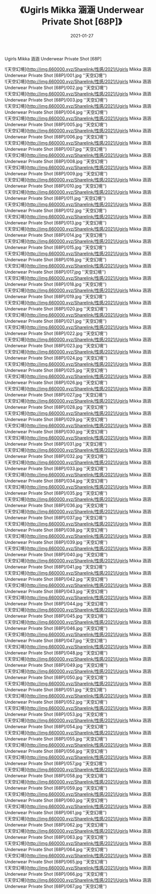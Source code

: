﻿---
layout: post
title:  《Ugirls Mikka 涵涵 Underwear Private Shot [68P]》
date:   2021-01-27
img: http://img.660000.xyz/Sharelink/性感/2021/Ugirls Mikka 涵涵 Underwear Private Shot [68P]/000.jpg
categories: [美女, 性感, 泳衣]
---

Ugirls Mikka 涵涵 Underwear Private Shot [68P]



![天空幻境](http://img.660000.xyz/Sharelink/性感/2021/Ugirls Mikka 涵涵 Underwear Private Shot [68P]/001.jpg ''天空幻境'') <br>
![天空幻境](http://img.660000.xyz/Sharelink/性感/2021/Ugirls Mikka 涵涵 Underwear Private Shot [68P]/002.jpg ''天空幻境'') <br>
![天空幻境](http://img.660000.xyz/Sharelink/性感/2021/Ugirls Mikka 涵涵 Underwear Private Shot [68P]/003.jpg ''天空幻境'') <br>
![天空幻境](http://img.660000.xyz/Sharelink/性感/2021/Ugirls Mikka 涵涵 Underwear Private Shot [68P]/004.jpg ''天空幻境'') <br>
![天空幻境](http://img.660000.xyz/Sharelink/性感/2021/Ugirls Mikka 涵涵 Underwear Private Shot [68P]/005.jpg ''天空幻境'') <br>
![天空幻境](http://img.660000.xyz/Sharelink/性感/2021/Ugirls Mikka 涵涵 Underwear Private Shot [68P]/006.jpg ''天空幻境'') <br>
![天空幻境](http://img.660000.xyz/Sharelink/性感/2021/Ugirls Mikka 涵涵 Underwear Private Shot [68P]/007.jpg ''天空幻境'') <br>
![天空幻境](http://img.660000.xyz/Sharelink/性感/2021/Ugirls Mikka 涵涵 Underwear Private Shot [68P]/008.jpg ''天空幻境'') <br>
![天空幻境](http://img.660000.xyz/Sharelink/性感/2021/Ugirls Mikka 涵涵 Underwear Private Shot [68P]/009.jpg ''天空幻境'') <br>
![天空幻境](http://img.660000.xyz/Sharelink/性感/2021/Ugirls Mikka 涵涵 Underwear Private Shot [68P]/010.jpg ''天空幻境'') <br>
![天空幻境](http://img.660000.xyz/Sharelink/性感/2021/Ugirls Mikka 涵涵 Underwear Private Shot [68P]/011.jpg ''天空幻境'') <br>
![天空幻境](http://img.660000.xyz/Sharelink/性感/2021/Ugirls Mikka 涵涵 Underwear Private Shot [68P]/012.jpg ''天空幻境'') <br>
![天空幻境](http://img.660000.xyz/Sharelink/性感/2021/Ugirls Mikka 涵涵 Underwear Private Shot [68P]/013.jpg ''天空幻境'') <br>
![天空幻境](http://img.660000.xyz/Sharelink/性感/2021/Ugirls Mikka 涵涵 Underwear Private Shot [68P]/014.jpg ''天空幻境'') <br>
![天空幻境](http://img.660000.xyz/Sharelink/性感/2021/Ugirls Mikka 涵涵 Underwear Private Shot [68P]/015.jpg ''天空幻境'') <br>
![天空幻境](http://img.660000.xyz/Sharelink/性感/2021/Ugirls Mikka 涵涵 Underwear Private Shot [68P]/016.jpg ''天空幻境'') <br>
![天空幻境](http://img.660000.xyz/Sharelink/性感/2021/Ugirls Mikka 涵涵 Underwear Private Shot [68P]/017.jpg ''天空幻境'') <br>
![天空幻境](http://img.660000.xyz/Sharelink/性感/2021/Ugirls Mikka 涵涵 Underwear Private Shot [68P]/018.jpg ''天空幻境'') <br>
![天空幻境](http://img.660000.xyz/Sharelink/性感/2021/Ugirls Mikka 涵涵 Underwear Private Shot [68P]/019.jpg ''天空幻境'') <br>
![天空幻境](http://img.660000.xyz/Sharelink/性感/2021/Ugirls Mikka 涵涵 Underwear Private Shot [68P]/020.jpg ''天空幻境'') <br>
![天空幻境](http://img.660000.xyz/Sharelink/性感/2021/Ugirls Mikka 涵涵 Underwear Private Shot [68P]/021.jpg ''天空幻境'') <br>
![天空幻境](http://img.660000.xyz/Sharelink/性感/2021/Ugirls Mikka 涵涵 Underwear Private Shot [68P]/022.jpg ''天空幻境'') <br>
![天空幻境](http://img.660000.xyz/Sharelink/性感/2021/Ugirls Mikka 涵涵 Underwear Private Shot [68P]/023.jpg ''天空幻境'') <br>
![天空幻境](http://img.660000.xyz/Sharelink/性感/2021/Ugirls Mikka 涵涵 Underwear Private Shot [68P]/024.jpg ''天空幻境'') <br>
![天空幻境](http://img.660000.xyz/Sharelink/性感/2021/Ugirls Mikka 涵涵 Underwear Private Shot [68P]/025.jpg ''天空幻境'') <br>
![天空幻境](http://img.660000.xyz/Sharelink/性感/2021/Ugirls Mikka 涵涵 Underwear Private Shot [68P]/026.jpg ''天空幻境'') <br>
![天空幻境](http://img.660000.xyz/Sharelink/性感/2021/Ugirls Mikka 涵涵 Underwear Private Shot [68P]/027.jpg ''天空幻境'') <br>
![天空幻境](http://img.660000.xyz/Sharelink/性感/2021/Ugirls Mikka 涵涵 Underwear Private Shot [68P]/028.jpg ''天空幻境'') <br>
![天空幻境](http://img.660000.xyz/Sharelink/性感/2021/Ugirls Mikka 涵涵 Underwear Private Shot [68P]/029.jpg ''天空幻境'') <br>
![天空幻境](http://img.660000.xyz/Sharelink/性感/2021/Ugirls Mikka 涵涵 Underwear Private Shot [68P]/030.jpg ''天空幻境'') <br>
![天空幻境](http://img.660000.xyz/Sharelink/性感/2021/Ugirls Mikka 涵涵 Underwear Private Shot [68P]/031.jpg ''天空幻境'') <br>
![天空幻境](http://img.660000.xyz/Sharelink/性感/2021/Ugirls Mikka 涵涵 Underwear Private Shot [68P]/032.jpg ''天空幻境'') <br>
![天空幻境](http://img.660000.xyz/Sharelink/性感/2021/Ugirls Mikka 涵涵 Underwear Private Shot [68P]/033.jpg ''天空幻境'') <br>
![天空幻境](http://img.660000.xyz/Sharelink/性感/2021/Ugirls Mikka 涵涵 Underwear Private Shot [68P]/034.jpg ''天空幻境'') <br>
![天空幻境](http://img.660000.xyz/Sharelink/性感/2021/Ugirls Mikka 涵涵 Underwear Private Shot [68P]/035.jpg ''天空幻境'') <br>
![天空幻境](http://img.660000.xyz/Sharelink/性感/2021/Ugirls Mikka 涵涵 Underwear Private Shot [68P]/036.jpg ''天空幻境'') <br>
![天空幻境](http://img.660000.xyz/Sharelink/性感/2021/Ugirls Mikka 涵涵 Underwear Private Shot [68P]/037.jpg ''天空幻境'') <br>
![天空幻境](http://img.660000.xyz/Sharelink/性感/2021/Ugirls Mikka 涵涵 Underwear Private Shot [68P]/038.jpg ''天空幻境'') <br>
![天空幻境](http://img.660000.xyz/Sharelink/性感/2021/Ugirls Mikka 涵涵 Underwear Private Shot [68P]/039.jpg ''天空幻境'') <br>
![天空幻境](http://img.660000.xyz/Sharelink/性感/2021/Ugirls Mikka 涵涵 Underwear Private Shot [68P]/040.jpg ''天空幻境'') <br>
![天空幻境](http://img.660000.xyz/Sharelink/性感/2021/Ugirls Mikka 涵涵 Underwear Private Shot [68P]/041.jpg ''天空幻境'') <br>
![天空幻境](http://img.660000.xyz/Sharelink/性感/2021/Ugirls Mikka 涵涵 Underwear Private Shot [68P]/042.jpg ''天空幻境'') <br>
![天空幻境](http://img.660000.xyz/Sharelink/性感/2021/Ugirls Mikka 涵涵 Underwear Private Shot [68P]/043.jpg ''天空幻境'') <br>
![天空幻境](http://img.660000.xyz/Sharelink/性感/2021/Ugirls Mikka 涵涵 Underwear Private Shot [68P]/044.jpg ''天空幻境'') <br>
![天空幻境](http://img.660000.xyz/Sharelink/性感/2021/Ugirls Mikka 涵涵 Underwear Private Shot [68P]/045.jpg ''天空幻境'') <br>
![天空幻境](http://img.660000.xyz/Sharelink/性感/2021/Ugirls Mikka 涵涵 Underwear Private Shot [68P]/046.jpg ''天空幻境'') <br>
![天空幻境](http://img.660000.xyz/Sharelink/性感/2021/Ugirls Mikka 涵涵 Underwear Private Shot [68P]/047.jpg ''天空幻境'') <br>
![天空幻境](http://img.660000.xyz/Sharelink/性感/2021/Ugirls Mikka 涵涵 Underwear Private Shot [68P]/048.jpg ''天空幻境'') <br>
![天空幻境](http://img.660000.xyz/Sharelink/性感/2021/Ugirls Mikka 涵涵 Underwear Private Shot [68P]/049.jpg ''天空幻境'') <br>
![天空幻境](http://img.660000.xyz/Sharelink/性感/2021/Ugirls Mikka 涵涵 Underwear Private Shot [68P]/050.jpg ''天空幻境'') <br>
![天空幻境](http://img.660000.xyz/Sharelink/性感/2021/Ugirls Mikka 涵涵 Underwear Private Shot [68P]/051.jpg ''天空幻境'') <br>
![天空幻境](http://img.660000.xyz/Sharelink/性感/2021/Ugirls Mikka 涵涵 Underwear Private Shot [68P]/052.jpg ''天空幻境'') <br>
![天空幻境](http://img.660000.xyz/Sharelink/性感/2021/Ugirls Mikka 涵涵 Underwear Private Shot [68P]/053.jpg ''天空幻境'') <br>
![天空幻境](http://img.660000.xyz/Sharelink/性感/2021/Ugirls Mikka 涵涵 Underwear Private Shot [68P]/054.jpg ''天空幻境'') <br>
![天空幻境](http://img.660000.xyz/Sharelink/性感/2021/Ugirls Mikka 涵涵 Underwear Private Shot [68P]/055.jpg ''天空幻境'') <br>
![天空幻境](http://img.660000.xyz/Sharelink/性感/2021/Ugirls Mikka 涵涵 Underwear Private Shot [68P]/056.jpg ''天空幻境'') <br>
![天空幻境](http://img.660000.xyz/Sharelink/性感/2021/Ugirls Mikka 涵涵 Underwear Private Shot [68P]/057.jpg ''天空幻境'') <br>
![天空幻境](http://img.660000.xyz/Sharelink/性感/2021/Ugirls Mikka 涵涵 Underwear Private Shot [68P]/058.jpg ''天空幻境'') <br>
![天空幻境](http://img.660000.xyz/Sharelink/性感/2021/Ugirls Mikka 涵涵 Underwear Private Shot [68P]/059.jpg ''天空幻境'') <br>
![天空幻境](http://img.660000.xyz/Sharelink/性感/2021/Ugirls Mikka 涵涵 Underwear Private Shot [68P]/060.jpg ''天空幻境'') <br>
![天空幻境](http://img.660000.xyz/Sharelink/性感/2021/Ugirls Mikka 涵涵 Underwear Private Shot [68P]/061.jpg ''天空幻境'') <br>
![天空幻境](http://img.660000.xyz/Sharelink/性感/2021/Ugirls Mikka 涵涵 Underwear Private Shot [68P]/062.jpg ''天空幻境'') <br>
![天空幻境](http://img.660000.xyz/Sharelink/性感/2021/Ugirls Mikka 涵涵 Underwear Private Shot [68P]/063.jpg ''天空幻境'') <br>
![天空幻境](http://img.660000.xyz/Sharelink/性感/2021/Ugirls Mikka 涵涵 Underwear Private Shot [68P]/064.jpg ''天空幻境'') <br>
![天空幻境](http://img.660000.xyz/Sharelink/性感/2021/Ugirls Mikka 涵涵 Underwear Private Shot [68P]/065.jpg ''天空幻境'') <br>
![天空幻境](http://img.660000.xyz/Sharelink/性感/2021/Ugirls Mikka 涵涵 Underwear Private Shot [68P]/066.jpg ''天空幻境'') <br>
![天空幻境](http://img.660000.xyz/Sharelink/性感/2021/Ugirls Mikka 涵涵 Underwear Private Shot [68P]/067.jpg ''天空幻境'') <br>